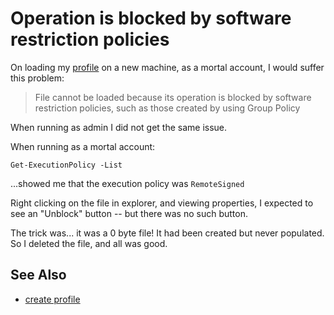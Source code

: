 ﻿# Operation is blocked by software restriction policies

On loading my [profile](create_profile.md) on a new machine, as a mortal account, I would suffer this problem:

> File cannot be loaded because its operation is blocked by software restriction policies, such as those created by using Group Policy


When running as admin I did not get the same issue.

When running as a mortal account:

	Get-ExecutionPolicy -List

...showed me that the execution policy was `RemoteSigned`

Right clicking on the file in explorer, and viewing properties, I expected to see an "Unblock" button -- but there was no such button.

The trick was... it was a 0 byte file! It had been created but never populated. So I deleted the file, and all was good.


## See Also

- [create profile](create_profile.md)